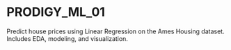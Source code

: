 # PRODIGY_ML_01
Predict house prices using Linear Regression on the Ames Housing dataset. Includes EDA, modeling, and visualization.
